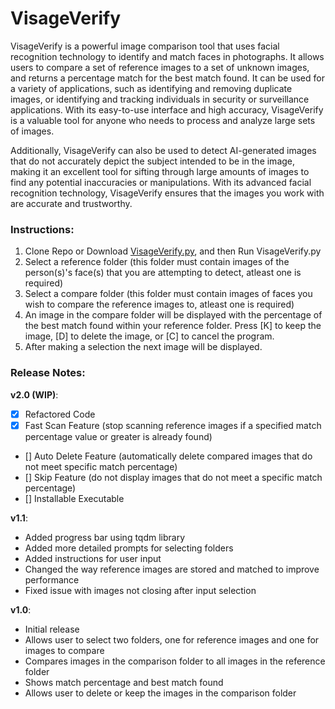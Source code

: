 # VisageVerify
 VisageVerify is a powerful image comparison tool that uses facial recognition technology to identify and match faces in photographs. It allows users to compare a set of reference images to a set of unknown images, and returns a percentage match for the best match found. It can be used for a variety of applications, such as identifying and removing duplicate images, or identifying and tracking individuals in security or surveillance applications. With its easy-to-use interface and high accuracy, VisageVerify is a valuable tool for anyone who needs to process and analyze large sets of images. 

 Additionally, VisageVerify can also be used to detect AI-generated images that do not accurately depict the subject intended to be in the image, making it an excellent tool for sifting through large amounts of images to find any potential inaccuracies or manipulations. With its advanced facial recognition technology, VisageVerify ensures that the images you work with are accurate and trustworthy.
 



### Instructions:
 1. Clone Repo or Download [VisageVerify.py](https://github.com/kaylazy/VisageVerify/blob/main/VisageVerify.py), and then Run VisageVerify.py
 2. Select a reference folder (this folder must contain images of the person(s)'s face(s) that you are attempting to detect, atleast one is required)
 3. Select a compare folder (this folder must contain images of faces you wish to compare the reference images to, atleast one is required)
 4. An image in the compare folder will be displayed with the percentage of the best match found within your reference folder. Press [K] to keep the image, [D] to delete the image, or [C] to cancel the program.
 5. After making a selection the next image will be displayed.




### Release Notes:

**v2.0 (WIP)**:

-   [x] Refactored Code
-   [x] Fast Scan Feature (stop scanning reference images if a specified match percentage value or greater is already found)
-   [] Auto Delete Feature (automatically delete compared images that do not meet specific match percentage)
-   [] Skip Feature (do not display images that do not meet a specific match percentage)
-   [] Installable Executable

**v1.1**:

-   Added progress bar using tqdm library
-   Added more detailed prompts for selecting folders
-   Added instructions for user input 
-   Changed the way reference images are stored and matched to improve performance
-   Fixed issue with images not closing after input selection

**v1.0**:

 -  Initial release
 -  Allows user to select two folders, one for reference images and one for images to compare
 -  Compares images in the comparison folder to all images in the reference folder
 -  Shows match percentage and best match found
 -  Allows user to delete or keep the images in the comparison folder